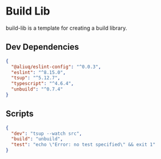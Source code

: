 # Build Lib

build-lib is a template for creating a build library.

## Dev Dependencies

```json
{
  "@aliuq/eslint-config": "^0.0.3",
  "eslint": "^8.15.0",
  "tsup": "^5.12.7",
  "typescript": "^4.6.4",
  "unbuild": "^0.7.4"
}
```

## Scripts

```json
{
  "dev": "tsup --watch src",
  "build": "unbuild",
  "test": "echo \"Error: no test specified\" && exit 1"
}
```
